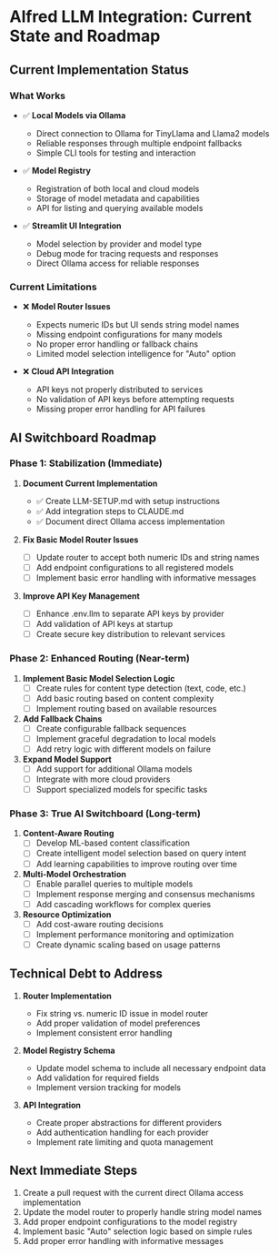 # Alfred LLM Integration: Current State and Roadmap

## Current Implementation Status

### What Works
- ✅ **Local Models via Ollama**
  - Direct connection to Ollama for TinyLlama and Llama2 models
  - Reliable responses through multiple endpoint fallbacks
  - Simple CLI tools for testing and interaction

- ✅ **Model Registry**
  - Registration of both local and cloud models
  - Storage of model metadata and capabilities
  - API for listing and querying available models

- ✅ **Streamlit UI Integration**
  - Model selection by provider and model type
  - Debug mode for tracing requests and responses
  - Direct Ollama access for reliable responses

### Current Limitations
- ❌ **Model Router Issues**
  - Expects numeric IDs but UI sends string model names
  - Missing endpoint configurations for many models
  - No proper error handling or fallback chains
  - Limited model selection intelligence for "Auto" option

- ❌ **Cloud API Integration**
  - API keys not properly distributed to services
  - No validation of API keys before attempting requests
  - Missing proper error handling for API failures

## AI Switchboard Roadmap

### Phase 1: Stabilization (Immediate)
1. **Document Current Implementation**
   - ✅ Create LLM-SETUP.md with setup instructions
   - ✅ Add integration steps to CLAUDE.md
   - ✅ Document direct Ollama access implementation

2. **Fix Basic Model Router Issues**
   - [ ] Update router to accept both numeric IDs and string names
   - [ ] Add endpoint configurations to all registered models
   - [ ] Implement basic error handling with informative messages

3. **Improve API Key Management**
   - [ ] Enhance .env.llm to separate API keys by provider
   - [ ] Add validation of API keys at startup
   - [ ] Create secure key distribution to relevant services

### Phase 2: Enhanced Routing (Near-term)
1. **Implement Basic Model Selection Logic**
   - [ ] Create rules for content type detection (text, code, etc.)
   - [ ] Add basic routing based on content complexity
   - [ ] Implement routing based on available resources

2. **Add Fallback Chains**
   - [ ] Create configurable fallback sequences
   - [ ] Implement graceful degradation to local models
   - [ ] Add retry logic with different models on failure

3. **Expand Model Support**
   - [ ] Add support for additional Ollama models
   - [ ] Integrate with more cloud providers
   - [ ] Support specialized models for specific tasks

### Phase 3: True AI Switchboard (Long-term)
1. **Content-Aware Routing**
   - [ ] Develop ML-based content classification
   - [ ] Create intelligent model selection based on query intent
   - [ ] Add learning capabilities to improve routing over time

2. **Multi-Model Orchestration**
   - [ ] Enable parallel queries to multiple models
   - [ ] Implement response merging and consensus mechanisms
   - [ ] Add cascading workflows for complex queries

3. **Resource Optimization**
   - [ ] Add cost-aware routing decisions
   - [ ] Implement performance monitoring and optimization
   - [ ] Create dynamic scaling based on usage patterns

## Technical Debt to Address
1. **Router Implementation**
   - Fix string vs. numeric ID issue in model router
   - Add proper validation of model preferences
   - Implement consistent error handling

2. **Model Registry Schema**
   - Update model schema to include all necessary endpoint data
   - Add validation for required fields
   - Implement version tracking for models

3. **API Integration**
   - Create proper abstractions for different providers
   - Add authentication handling for each provider
   - Implement rate limiting and quota management

## Next Immediate Steps
1. Create a pull request with the current direct Ollama access implementation
2. Update the model router to properly handle string model names
3. Add proper endpoint configurations to the model registry
4. Implement basic "Auto" selection logic based on simple rules
5. Add proper error handling with informative messages
